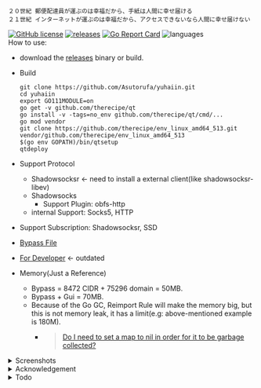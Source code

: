 ```shell
２０世紀 郵便配達員が運ぶのは幸福だから、手紙は人間に幸せ届ける
２１世紀 インターネットが運ぶのは幸福だから、アクセスできないなら人間に幸せ届けない
```

[![GitHub license](https://img.shields.io/github/license/Asutorufa/yuhaiin)](https://github.com/Asutorufa/yuhaiin/blob/master/LICENSE)
[![releases](https://img.shields.io/github/release-pre/asutorufa/yuhaiin.svg)](https://github.com/Asutorufa/yuhaiin/releases)
[![Go Report Card](https://goreportcard.com/badge/github.com/Asutorufa/yuhaiin)](https://goreportcard.com/report/github.com/Asutorufa/yuhaiin)
![languages](https://img.shields.io/github/languages/top/asutorufa/yuhaiin.svg)  
How to use:

- download the [releases](https://github.com/Asutorufa/yuhaiin/releases) binary or build.

- Build

    ```shell script
    git clone https://github.com/Asutorufa/yuhaiin.git
    cd yuhaiin
    export GO111MODULE=on
    go get -v github.com/therecipe/qt
    go install -v -tags=no_env github.com/therecipe/qt/cmd/...
    go mod vendor
    git clone https://github.com/therecipe/env_linux_amd64_513.git vendor/github.com/therecipe/env_linux_amd64_513
    $(go env GOPATH)/bin/qtsetup
    qtdeploy
    ```
  
- Support Protocol
    - Shadowsocksr <- need to install a external client(like shadowsocksr-libev)
    - Shadowsocks
        - Support Plugin: obfs-http
    - internal Support: Socks5, HTTP
- Support Subscription: Shadowsocksr, SSD
- [Bypass File](https://github.com/Asutorufa/yuhaiin/tree/ACL)
- [For Developer](https://github.com/Asutorufa/yuhaiin/blob/master/for_developer.md) <- outdated
- Memory(Just a Reference)
    - Bypass = 8472 CIDR + 75296 domain = 50MB.
    - Bypass + Gui = 70MB.
    - Because of the Go GC, Reimport Rule will make the memory big, but this is not memory leak, it has a limit(e.g: above-mentioned example is 180M).
        - > [Do I need to set a map to nil in order for it to be garbage collected?](https://stackoverflow.com/questions/36747776/do-i-need-to-set-a-map-to-nil-in-order-for-it-to-be-garbage-collected)
    
<details>
<summary>Screenshots</summary>

![image](https://raw.githubusercontent.com/Asutorufa/yuhaiin/master/img/gui_by_qt_v0.2.11.2.png)  
![image](https://raw.githubusercontent.com/Asutorufa/yuhaiin/master/img/gui_windows_v0.2.12.png)  

</details>

<details>
<summary>Acknowledgement</summary>

- [Golang](https://golang.org)  
- [therecipe/qt](https://github.com/therecipe/qt)  
- [mattn/go-sqlite3](https://github.com/mattn/go-sqlite3)(now change to json)  
- [breakwa11/shadowsokcsr](https://github.com/shadowsocksr-backup/shadowsocksr)  
- [akkariiin/shadowsocksrr](https://github.com/shadowsocksrr/shadowsocksr/tree/akkariiin/dev)  
- [Dreamacro/clash](https://github.com/Dreamacro/clash)  
- [shadowsocks/go-shadowsocks2](https://github.com/shadowsocks/go-shadowsocks2)  
- [miekg/dns](https://github.com/miekg/dns)

</details>

<details>
<summary>Todo</summary>

- [x] add bypass
- [x] ss link compatible.  
  - [x] need more ss link template.
- [x] support http proxy.  
- [ ] add `-h` argument to show help.
- [x] add DOH.
- [x] have a GUI.
- [x] add shadowsocks client protocol.
- [x] add linux REDIRECT.
- [ ] add software disguise.
- [ ] add shadowsocks v2ray plugin.
- [ ] widget exchange to qml.

</details>
